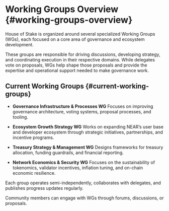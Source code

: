 # Working Groups Overview {#working-groups-overview}

House of Stake is organized around several specialized Working Groups (WGs), each focused on a core area of governance and ecosystem development.

These groups are responsible for driving discussions, developing strategy, and coordinating execution in their respective domains. While delegates vote on proposals, WGs help shape those proposals and provide the expertise and operational support needed to make governance work.

## Current Working Groups {#current-working-groups}

- **Governance Infrastructure & Processes WG**
  Focuses on improving governance architecture, voting systems, proposal processes, and tooling.

- **Ecosystem Growth Strategy WG**
  Works on expanding NEAR’s user base and developer ecosystem through strategic initiatives, partnerships, and incentive programs.

- **Treasury Strategy & Management WG**
  Designs frameworks for treasury allocation, funding guardrails, and financial reporting.

- **Network Economics & Security WG**
  Focuses on the sustainability of tokenomics, validator incentives, inflation tuning, and on-chain economic resilience.

Each group operates semi-independently, collaborates with delegates, and publishes progress updates regularly.

Community members can engage with WGs through forums, discussions, or proposals.
